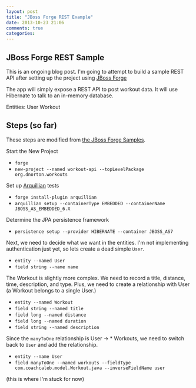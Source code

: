 ```yaml
---
layout: post
title: "JBoss Forge REST Example"
date: 2013-10-23 21:06
comments: true
categories: 
---
```

JBoss Forge REST Sample
-----------------------

This is an ongoing blog post. I'm going to attempt to build a sample REST API after setting up the project using [JBoss Forge][1]

The app will simply expose a REST API to post workout data. It will use Hibernate to talk to an in-memory database.

Entities:
	User
	Workout

## Steps (so far)

These steps are modified from [the JBoss Forge Samples](http://forge.jboss.org/docs/using/samples.html).

Start the New Project

* `forge`
* `new-project --named workout-api --topLevelPackage org.dnorton.workouts`

Set up [Arquillian][2] tests

* `forge install-plugin arquillian`
* `arquillian setup --containerType EMBEDDED --containerName JBOSS_AS_EMBEDDED_6.X`

Determine the JPA persistence framework

* `persistence setup --provider HIBERNATE --container JBOSS_AS7`

Next, we need to decide what we want in the entities. I'm not implementing authentication just yet, so lets create a dead simple `User`.

* `entity --named User`
* `field string --name name`

The Workout is slightly more complex. We need to record a title, distance, time, description, and type. Plus, we need to create a relationship with User (a Workout belongs to a single User.)

* `entity --named Workout`
* `field string --named title`
* `field long --named distance`
* `field long --named duration`
* `field string --named description`

Since the `manyToOne` relationship is User -> * Workouts, we need to switch back to `User` and add the relationship.

* `entity --name User`
* `field manyToOne --named workouts --fieldType com.coachcaleb.model.Workout.java --inverseFieldName user`



(this is where I'm stuck for now)

[1]: http://forge.jboss.org/# "JBoss Forge"
[2]: http://arquillian.org/ "Arquillian"